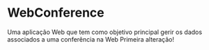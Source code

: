 # WebConference
Uma aplicação Web que tem como objetivo principal gerir os dados associados a uma conferência na Web
Primeira alteração!